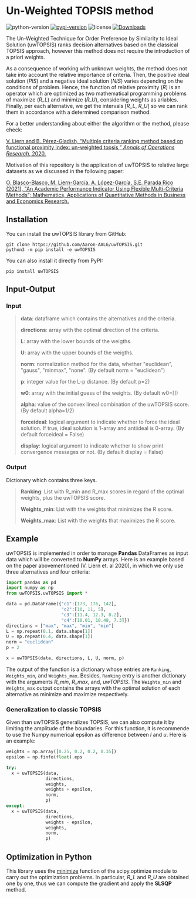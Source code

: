 # Un-Weighted TOPSIS method

![python-version](https://img.shields.io/badge/python->=3.8-green.svg)
[![pypi-version](https://img.shields.io/pypi/v/uwtopsis.svg)](https://pypi.python.org/pypi/uwtopsis/)
![license](https://img.shields.io/pypi/l/uwtopsis.svg)
[![Downloads](https://static.pepy.tech/personalized-badge/uwtopsis?period=total&units=none&left_color=grey&right_color=orange&left_text=Downloads)](https://pepy.tech/project/uwtopsis)

The Un-Weighted Technique for Order Preference by Similarity to Ideal Solution (uwTOPSIS) ranks decision alternatives based on the classical TOPSIS approach, however this method does not require the introduction of a priori weights.

As a consequence of working with unknown weights, the method does not take into account the relative importance of criteria. Then, the positive ideal solution (_PIS_) and a negative ideal solution (_NIS_) varies depending on the conditions of problem. Hence, the function of relative proximity (_R_) is an operator which are optimized as two mathematical programming problems of maximize (_R_L_) and minimize (_R_U_), considering weights as ariables. Finally, per each alternative, we get the intervals [_R_L_, _R_U_] so we can rank them in accordance with a determined comparison method.

For a better understanding about either the algorithm or the method, please check:

[V. Liern and B. Pérez-Gladish, “Multiple criteria ranking method based on functional proximity index: un-weighted topsis,” _Annals of Operations Research_, 2020.](https://doi.org/10.1007/s10479-020-03718-1)

Motivation of this repository is the application of uwTOPSIS to relative large datasets as we discussed in the following paper:

[O. Blasco-Blasco, M. Liern-García, A. López-García, S.E. Parada Rico (2021), "An Academic Performance Indicator Using Flexible Multi-Criteria Methods";  Mathematics, Applications of Quantitative Methods in Business and Economics Research.](https://doi.org/10.3390/math9192396)

## Installation

You can install the uwTOPSIS library from GitHub:

```terminal
git clone https://github.com/Aaron-AALG/uwTOPSIS.git
python3 -m pip install -e uwTOPSIS
```

You can also install it directly from PyPI:

```terminal
pip install uwTOPSIS
```

## Input-Output

### Input

> **data**: dataframe which contains the alternatives and the criteria.
>
> **directions**: array with the optimal direction of the criteria.
>
> **L**: array with the lower bounds of the weigths.
>
> **U**: array with the upper bounds of the weigths.
>
> **norm**: normalization method for the data, whether "euclidean", "gauss", "minmax", "none". (By default norm = "euclidean")
>
> **p**: integer value for the L-p distance. (By default p=2)
>
> **w0**: array with the initial guess of the weights. (By default w0=[])
>
> **alpha**: value of the convex lineal combination of the uwTOPSIS score. (By default alpha=1/2)
>
> **forceideal**: logical argument to indicate whether to force the ideal solution. If true, ideal solution
> is 1-array and antiideal is 0-array. (By default forceideal = False)
>
> **display**: logical argument to indicate whether to show print convergence messages or not. (By default display = False)

### Output

Dictionary which contains three keys.
> **Ranking**: List with R_min and R_max scores in regard of the optimal weights, plus the uwTOPSIS score.
>
> **Weights_min**: List with the weights that minimizes the R score.
>
> **Weights_max**: List with the weights that maximizes the R score.

## Example

uwTOPSIS is implemented in order to manage **Pandas** DataFrames as input data which will be converted to **NumPy** arrays. Here is an example based on the paper abovementioned (V. Liern et. al 2020), in which we only use three alternatives and four criteria:

```python
import pandas as pd
import numpy as np
from uwTOPSIS.uwTOPSIS import *

data = pd.DataFrame({"c1":[173, 176, 142],
                     "c2":[10, 11, 5],
                     "c3":[11.4, 12.3, 8.2],
                     "c4":[10.01, 10.48, 7.3]})
directions = ["max", "max", "min", "min"]
L = np.repeat(0.1, data.shape[1])
U = np.repeat(0.4, data.shape[1])
norm = "euclidean"
p = 2

x = uwTOPSIS(data, directions, L, U, norm, p)
```

The output of the function is a dictionary whose entries are `Ranking`, `Weights_min`, and `Weights_max`. Besides, `Ranking` entry is another dictionary with the arguments _R_min_, _R_max_, and, _uwTOPSIS_. The `Weights_min` and `Weights_max` output contains the arrays with the optimal solution of each alternative as minimize and maximize respectively.

### Generalization to classic TOPSIS

Given than uwTOPSIS generalizes TOPSIS, we can also compute it by limiting the amplitude of the boundaries. For this function, it is recommende to use the Numpy numerical epsilon as difference between _l_ and _u_. Here is an example:

```python
weights = np.array([0.25, 0.2, 0.2, 0.35])
epsilon = np.finfo(float).eps

try:
  x = uwTOPSIS(data,
               directions, 
               weights, 
               weights + epsilon, 
               norm,
               p)
except:
  x = uwTOPSIS(data,
               directions, 
               weights - epsilon, 
               weights, 
               norm,
               p)
```


## Optimization in Python

This library uses the [minimize](https://docs.scipy.org/doc/scipy/reference/generated/scipy.optimize.minimize.html) function of the scipy.optimize module to carry out the optimization problems. In particular, _R_L_ and _R_U_ are obtained one by one, thus we can compute the gradient and apply the __SLSQP__ method.
